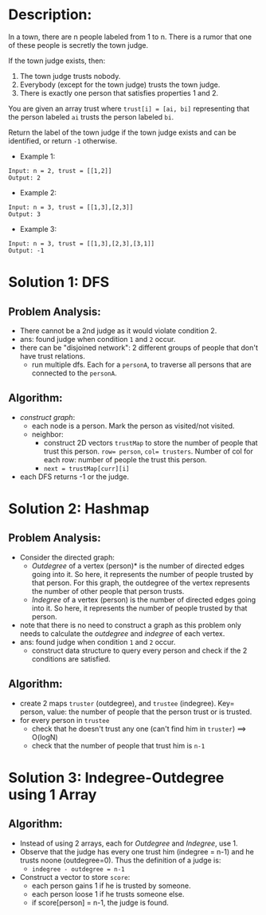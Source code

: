 # Description:

In a town, there are n people labeled from 1 to n. There is a rumor that one of these people is secretly the town judge.

If the town judge exists, then:

1. The town judge trusts nobody.
2. Everybody (except for the town judge) trusts the town judge.
3. There is exactly one person that satisfies properties 1 and 2.

You are given an array trust where `trust[i] = [ai, bi]` representing that the person labeled `ai` trusts the person labeled `bi`.

Return the label of the town judge if the town judge exists and can be identified, or return `-1` otherwise.

* Example 1:
```
Input: n = 2, trust = [[1,2]]
Output: 2
```

* Example 2:
```
Input: n = 3, trust = [[1,3],[2,3]]
Output: 3
```
* Example 3:
```
Input: n = 3, trust = [[1,3],[2,3],[3,1]]
Output: -1
```

# Solution 1: DFS
## Problem Analysis:
* There cannot be a 2nd judge as it would violate condition 2.
* ans: found judge when condition `1` and `2` occur. 
* there can be "disjoined network": 2 different groups of people that don't have trust relations.
    * run multiple dfs. Each for a `personA`, to traverse all persons that are connected to the `personA`.
## Algorithm:
* *construct graph*: 
    * each node is a person. Mark the person as visited/not visited.
    * neighbor: 
        * construct 2D vectors `trustMap` to store the number of people that trust this person. `row= person`, `col= trusters`. Number of col for each row: number of people the trust this person.
        * `next = trustMap[curr][i]`
* each DFS returns -1 or the judge.

# Solution 2: Hashmap
## Problem Analysis:
* Consider the directed graph:
    * *Outdegree* of a vertex (person)* is the number of directed edges going into it. So here, it represents the number of people trusted by that person. For this graph, the outdegree of the vertex represents the number of other people that person trusts.
    * *Indegree* of a vertex (person) is the number of directed edges going into it. So here, it represents the number of people trusted by that person.
* note that there is no need to construct a graph as this problem only needs to calculate the *outdegree* and *indegree* of each vertex.
* ans: found judge when condition `1` and `2` occur. 
    * construct data structure to query every person and check if the 2 conditions are satisfied. 
## Algorithm:
* create 2 maps `truster` (outdegree), and `trustee` (indegree). Key= person, value: the number of people that the person trust or is trusted.
* for every person in `trustee`
    * check that he doesn't trust any one (can't find him in `truster`)   ==> O(logN)
    * check that the number of people that trust him is `n-1`

# Solution 3: Indegree-Outdegree using 1 Array
## Algorithm:
* Instead of using 2 arrays, each for *Outdegree* and *Indegree*, use 1. 
* Observe that the judge has every one trust him  (indegree = n-1) and he trusts noone (outdegree=0). Thus the definition of a judge is: 
    * `indegree - outdegree = n-1`
* Construct a vector to store `score`: 
    * each person gains 1 if he is trusted by someone. 
    * each person loose 1 if he trusts someone else.
    * if score[person] = n-1, the judge is found. 
